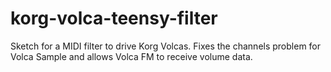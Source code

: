 # korg-volca-teensy-filter
Sketch for a MIDI filter to drive Korg Volcas. Fixes the channels problem for Volca Sample and allows Volca FM to receive volume data.
